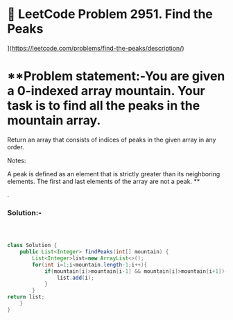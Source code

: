 # 📌 LeetCode Problem  2951. Find the Peaks
](https://leetcode.com/problems/find-the-peaks/description/)

# **Problem statement:-You are given a 0-indexed array mountain. Your task is to find all the peaks in the mountain array.

Return an array that consists of indices of peaks in the given array in any order.

Notes:

A peak is defined as an element that is strictly greater than its neighboring elements.
The first and last elements of the array are not a peak.
**

.

### Solution:-

``` java



class Solution {
    public List<Integer> findPeaks(int[] mountain) {
        List<Integer>list=new ArrayList<>();
        for(int i=1;i<mountain.length-1;i++){
            if(mountain[i]>mountain[i-1] && mountain[i]>mountain[i+1]){
                list.add(i);
            }
        }
return list;
    }
}
